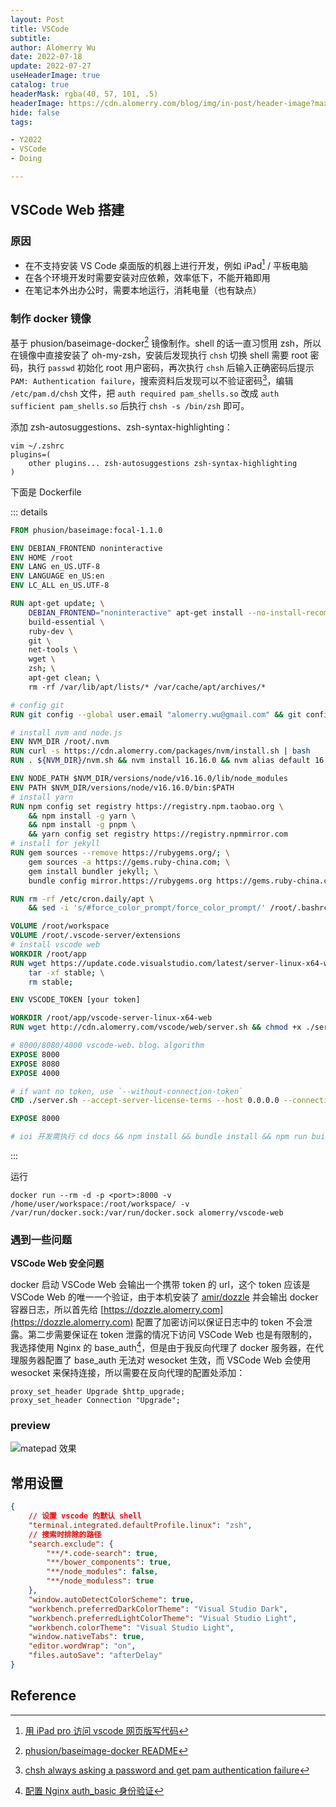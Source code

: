 ```yaml
---
layout: Post
title: VSCode
subtitle:
author: Alomerry Wu
date: 2022-07-18
update: 2022-07-27
useHeaderImage: true
catalog: true
headerMask: rgba(40, 57, 101, .5)
headerImage: https://cdn.alomerry.com/blog/img/in-post/header-image?max=59
hide: false
tags:

- Y2022
- VSCode
- Doing

---
```


## VSCode Web 搭建

### 原因

- 在不支持安装 VS Code 桌面版的机器上进行开发，例如 iPad[^iPad-vscode] / 平板电脑
- 在各个环境开发时需要安装对应依赖，效率低下，不能开箱即用
- 在笔记本外出办公时，需要本地运行，消耗电量（也有缺点）

### 制作 docker 镜像

基于 phusion/baseimage-docker[^phusion/baseimage-docker] 镜像制作。shell 的话一直习惯用 zsh，所以在镜像中直接安装了 oh-my-zsh，安装后发现执行 `chsh` 切换 shell 需要 root 密码，执行 `passwd` 初始化 root 用户密码，再次执行 `chsh` 后输入正确密码后提示 `PAM: Authentication failure`，搜索资料后发现可以不验证密码[^chsh-always-asking-a-password-and-get-pam-authentication-failure]，编辑 `/etc/pam.d/chsh` 文件，把 `auth required pam_shells.so` 改成 `auth sufficient pam_shells.so` 后执行 `chsh -s /bin/zsh` 即可。

添加 zsh-autosuggestions、zsh-syntax-highlighting：

```shell
vim ~/.zshrc
plugins=(
    other plugins... zsh-autosuggestions zsh-syntax-highlighting
)
```

下面是 Dockerfile

::: details

```dockerfile
FROM phusion/baseimage:focal-1.1.0

ENV DEBIAN_FRONTEND noninteractive
ENV HOME /root
ENV LANG en_US.UTF-8
ENV LANGUAGE en_US:en
ENV LC_ALL en_US.UTF-8

RUN apt-get update; \
    DEBIAN_FRONTEND="noninteractive" apt-get install --no-install-recommends -y \
    build-essential \
    ruby-dev \
    git \
    net-tools \
    wget \
    zsh; \
    apt-get clean; \ 
    rm -rf /var/lib/apt/lists/* /var/cache/apt/archives/*

# config git
RUN git config --global user.email "alomerry.wu@gmail.com" && git config --global user.name "Alomerry Wu"

# install nvm and node.js
ENV NVM_DIR /root/.nvm
RUN curl -s https://cdn.alomerry.com/packages/nvm/install.sh | bash
RUN . ${NVM_DIR}/nvm.sh && nvm install 16.16.0 && nvm alias default 16.16.0

ENV NODE_PATH $NVM_DIR/versions/node/v16.16.0/lib/node_modules
ENV PATH $NVM_DIR/versions/node/v16.16.0/bin:$PATH
# install yarn
RUN npm config set registry https://registry.npm.taobao.org \
    && npm install -g yarn \
    && npm install -g pnpm \
    && yarn config set registry https://registry.npmmirror.com
# install for jekyll
RUN gem sources --remove https://rubygems.org/; \
    gem sources -a https://gems.ruby-china.com; \
    gem install bundler jekyll; \
    bundle config mirror.https://rubygems.org https://gems.ruby-china.com

RUN rm -rf /etc/cron.daily/apt \
    && sed -i 's/#force_color_prompt/force_color_prompt/' /root/.bashrc

VOLUME /root/workspace
VOLUME /root/.vscode-server/extensions
# install vscode web
WORKDIR /root/app
RUN wget https://update.code.visualstudio.com/latest/server-linux-x64-web/stable; \
    tar -xf stable; \
    rm stable;

ENV VSCODE_TOKEN [your token]

WORKDIR /root/app/vscode-server-linux-x64-web
RUN wget http://cdn.alomerry.com/vscode/web/server.sh && chmod +x ./server.sh

# 8000/8080/4000 vscode-web、blog、algorithm
EXPOSE 8000 
EXPOSE 8080
EXPOSE 4000

# if want no token, use `--without-connection-token`
CMD ./server.sh --accept-server-license-terms --host 0.0.0.0 --connection-token ${VSCODE_TOKEN}

EXPOSE 8000

# ioi 开发需执行 cd docs && npm install && bundle install && npm run build
```

:::

运行

```shell
docker run --rm -d -p <port>:8000 -v /home/user/workspace:/root/workspace/ -v /var/run/docker.sock:/var/run/docker.sock alomerry/vscode-web
```

### 遇到一些问题

**VSCode Web 安全问题**

docker 启动 VSCode Web 会输出一个携带 token 的 url，这个 token 应该是 VSCode Web 的唯一一个验证，由于本机安装了 [amir/dozzle](https://github.com/amir20/dozzle) 并会输出 docker 容器日志，所以首先给 [https://dozzle.alomerry.com](https://dozzle.alomerry.com) 配置了加密访问以保证日志中的 token 不会泄露。第二步需要保证在 token 泄露的情况下访问 VSCode Web 也是有限制的，我选择使用 Nginx 的 base_auth[^Nginx-base-auth]，但是由于我反向代理了 docker 服务器，在代理服务器配置了 base_auth 无法对 wesocket 生效，而 VSCode Web 会使用 wesocket 来保持连接，所以需要在反向代理的配置处添加：

```shell
proxy_set_header Upgrade $http_upgrade;
proxy_set_header Connection "Upgrade";
```

### preview

![matepad 效果](/img/in-post/2022-07-18/vscode-matepad-preview.jpg)

## 常用设置

```json
{
    // 设置 vscode 的默认 shell
    "terminal.integrated.defaultProfile.linux": "zsh",
    // 搜索时排除的路径
    "search.exclude": {
        "**/*.code-search": true,
        "**/bower_components": true,
        "**/node_modules": false,
        "**/node_moduless": true
    },
    "window.autoDetectColorScheme": true,
    "workbench.preferredDarkColorTheme": "Visual Studio Dark",
    "workbench.preferredLightColorTheme": "Visual Studio Light",
    "workbench.colorTheme": "Visual Studio Light",
    "window.nativeTabs": true,
    "editor.wordWrap": "on",
    "files.autoSave": "afterDelay"
}
```

## Reference

[^phusion/baseimage-docker]: [phusion/baseimage-docker README](https://sourcegraph.com/github.com/phusion/baseimage-docker/-/blob/README_ZH_cn_.md)
[^chsh-always-asking-a-password-and-get-pam-authentication-failure]: [chsh always asking a password and get pam authentication failure](https://askubuntu.com/questions/812420/chsh-always-asking-a-password-and-get-pam-authentication-failure)
[^iPad-vscode]: [用 iPad pro 访问 vscode 网页版写代码](https://www.v2ex.com/t/761391)
[^Nginx-base-auth]: [配置 Nginx auth_basic 身份验证](https://hyperzsb.io/posts/nginx-auth-basic/)